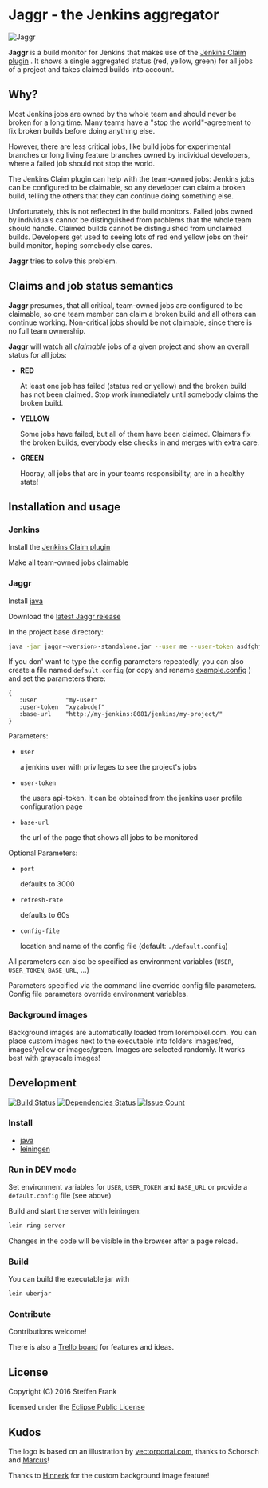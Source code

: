 # Jaggr - the Jenkins aggregator

![Jaggr](resources/public/img/jaggr-logo-and-text.png?raw=true)

**Jaggr** is a build monitor for Jenkins that makes use of the
[Jenkins Claim plugin](https://wiki.jenkins-ci.org/display/JENKINS/Claim+plugin)
. It shows a single aggregated status (red, yellow, green) for all jobs of a
project and takes claimed builds into account.

## Why?

Most Jenkins jobs are owned by the whole team and should never be broken for a
long time. Many teams have a "stop the world"-agreement to fix broken builds
before doing anything else.

However, there are less critical jobs, like build jobs for experimental branches
or long living feature branches owned by individual developers, where a failed
job should not stop the world.

The Jenkins Claim plugin can help with the team-owned jobs: Jenkins jobs can be
configured to be claimable, so any developer can claim a broken build, telling
the others that they can continue doing something else.

Unfortunately, this is not reflected in the build monitors. Failed jobs owned by
individuals cannot be distinguished from problems that the whole team should
handle. Claimed builds cannot be distinguished from unclaimed builds. Developers
get used to seeing lots of red end yellow jobs on their build monitor, hoping
somebody else cares.

**Jaggr** tries to solve this problem.

## Claims and job status semantics

**Jaggr** presumes, that all critical, team-owned jobs are configured to be
claimable, so one team member can claim a broken build and all others can
continue working. Non-critical jobs should be not claimable, since there is no
full team ownership.

**Jaggr** will watch all _claimable_ jobs of a given project and show an overall
status for all jobs:

* **RED**

    At least one job has failed (status red or yellow) and the broken build has
    not been claimed. Stop work immediately until somebody claims the broken
    build.

* **YELLOW**

    Some jobs have failed, but all of them have been claimed. Claimers fix the
    broken builds, everybody else checks in and merges with extra care.

* **GREEN**

    Hooray, all jobs that are in your teams responsibility, are in a healthy
    state!

## Installation and usage

### Jenkins

Install the [Jenkins Claim plugin](https://wiki.jenkins-ci.org/display/JENKINS/Claim+plugin)

Make all team-owned jobs claimable

### Jaggr

Install [java](http://www.oracle.com/technetwork/java/javase/downloads/jdk8-downloads-2133151.html)

Download the [latest Jaggr release](https://github.com/puffedo/jaggr/releases)

In the project base directory:

```sh
java -jar jaggr-<version>-standalone.jar --user me --user-token asdfghjkl --base-url http://my-ci/jenkins/view/tv/
```

If you don' want to type the config parameters repeatedly, you can also create a
file named `default.config` (or copy and rename
[example.config](https://github.com/puffedo/jaggr/blob/master/example.config) )
and set the parameters there:

```
{
   :user        "my-user"
   :user-token  "xyzabcdef"
   :base-url    "http://my-jenkins:8081/jenkins/my-project/"
}
```

Parameters:

* `user`

    a jenkins user with privileges to see the project's jobs

* `user-token`

    the users api-token. It  can be obtained from the jenkins user profile
    configuration page

* `base-url`

    the url of the page that shows all jobs to be monitored

Optional Parameters:

* `port`

    defaults to 3000

* `refresh-rate`

    defaults to 60s

* `config-file`

    location and name of the config file (default: `./default.config`)

All parameters can also be specified as environment variables (`USER`,
`USER_TOKEN`, `BASE_URL`, ...)

Parameters specified via the command line override config file parameters.
Config file parameters override environment variables.

### Background images

Background images are automatically loaded from lorempixel.com. You can place
custom images next to the executable into folders images/red, images/yellow or
images/green. Images are selected randomly. It works best with grayscale images!

## Development

[![Build Status](https://travis-ci.org/puffedo/jaggr.svg?branch=master)](https://travis-ci.org/puffedo/jaggr)
[![Dependencies Status](https://jarkeeper.com/puffedo/jaggr/status.svg)](https://jarkeeper.com/puffedo/jaggr)
[![Issue Count](https://codeclimate.com/github/puffedo/jaggr/badges/issue_count.svg)](https://codeclimate.com/github/puffedo/jaggr)

### Install

* [java](http://www.oracle.com/technetwork/java/javase/downloads/jdk8-downloads-2133151.html)
* [leiningen](http://leiningen.org/#install)

### Run in DEV mode

Set environment variables for `USER`, `USER_TOKEN` and `BASE_URL` or provide a
`default.config` file (see above)

Build and start the server with leiningen:

```sh
lein ring server
```

Changes in the code will be visible in the browser after a page reload.

### Build

You can build the executable jar with

```sh
lein uberjar
```

### Contribute

Contributions welcome!

There is also a [Trello board](https://trello.com/b/uzKqvnY8/Jaggr) for features
and ideas.

## License

Copyright (C) 2016 Steffen Frank

licensed under the
[Eclipse Public License](http://www.eclipse.org/legal/epl-v10.html)

## Kudos

The logo is based on an illustration by
[vectorportal.com](http://www.vectorportal.com/subcategory/167/MICK-JAGGER-VECTOR-ILLUSTRATION.eps/ifile/10647/detailtest.asp), thanks to Schorsch and [Marcus](https://github.com/molk)!

Thanks to [Hinnerk](https://github.com/hinnerkoetting) for the custom background
image feature!
